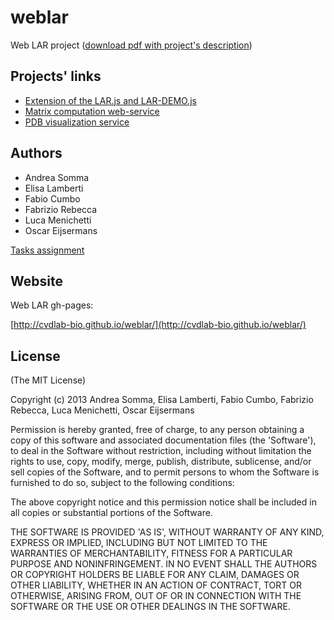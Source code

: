 # weblar

Web LAR project ([download pdf with project's description](https://github.com/cvdlab-bio/weblar/blob/master/slides/2013-04-11.pdf?raw=true))

## Projects' links

* [Extension of the LAR.js and LAR-DEMO.js](https://github.com/cvdlab-bio/weblar/tree/master/projects/Extension%20of%20the%20LAR.js%20and%20LAR-DEMO.js)
* [Matrix computation web-service](https://github.com/cvdlab-bio/weblar/tree/master/projects/Matrix%20computation%20web-service)
* [PDB visualization service](https://github.com/cvdlab-bio/weblar/tree/master/projects/PDB%20visualization%20service)

## Authors

* Andrea Somma
* Elisa Lamberti
* Fabio Cumbo
* Fabrizio Rebecca
* Luca Menichetti
* Oscar Eijsermans

[Tasks assignment](https://github.com/cvdlab-bio/weblar/blob/master/projects/README.md)

## Website

Web LAR gh-pages:

[http://cvdlab-bio.github.io/weblar/](http://cvdlab-bio.github.io/weblar/)

## License

(The MIT License)

Copyright (c) 2013 Andrea Somma, Elisa Lamberti, Fabio Cumbo, Fabrizio Rebecca, Luca Menichetti, Oscar Eijsermans

Permission is hereby granted, free of charge, to any person obtaining
a copy of this software and associated documentation files (the
'Software'), to deal in the Software without restriction, including
without limitation the rights to use, copy, modify, merge, publish,
distribute, sublicense, and/or sell copies of the Software, and to
permit persons to whom the Software is furnished to do so, subject to
the following conditions:

The above copyright notice and this permission notice shall be
included in all copies or substantial portions of the Software.

THE SOFTWARE IS PROVIDED 'AS IS', WITHOUT WARRANTY OF ANY KIND,
EXPRESS OR IMPLIED, INCLUDING BUT NOT LIMITED TO THE WARRANTIES OF
MERCHANTABILITY, FITNESS FOR A PARTICULAR PURPOSE AND NONINFRINGEMENT.
IN NO EVENT SHALL THE AUTHORS OR COPYRIGHT HOLDERS BE LIABLE FOR ANY
CLAIM, DAMAGES OR OTHER LIABILITY, WHETHER IN AN ACTION OF CONTRACT,
TORT OR OTHERWISE, ARISING FROM, OUT OF OR IN CONNECTION WITH THE
SOFTWARE OR THE USE OR OTHER DEALINGS IN THE SOFTWARE.
